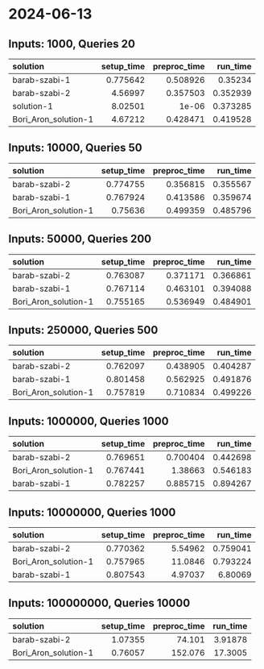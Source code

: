 # 2024-06-13

## Inputs: 1000, Queries 20

| solution             |   setup_time |   preproc_time |   run_time |
|:---------------------|-------------:|---------------:|-----------:|
| barab-szabi-1        |     0.775642 |       0.508926 |   0.35234  |
| barab-szabi-2        |     4.56997  |       0.357503 |   0.352939 |
| solution-1           |     8.02501  |       1e-06    |   0.373285 |
| Bori_Aron_solution-1 |     4.67212  |       0.428471 |   0.419528 |

## Inputs: 10000, Queries 50

| solution             |   setup_time |   preproc_time |   run_time |
|:---------------------|-------------:|---------------:|-----------:|
| barab-szabi-2        |     0.774755 |       0.356815 |   0.355567 |
| barab-szabi-1        |     0.767924 |       0.413586 |   0.359674 |
| Bori_Aron_solution-1 |     0.75636  |       0.499359 |   0.485796 |

## Inputs: 50000, Queries 200

| solution             |   setup_time |   preproc_time |   run_time |
|:---------------------|-------------:|---------------:|-----------:|
| barab-szabi-2        |     0.763087 |       0.371171 |   0.366861 |
| barab-szabi-1        |     0.767114 |       0.463101 |   0.394088 |
| Bori_Aron_solution-1 |     0.755165 |       0.536949 |   0.484901 |

## Inputs: 250000, Queries 500

| solution             |   setup_time |   preproc_time |   run_time |
|:---------------------|-------------:|---------------:|-----------:|
| barab-szabi-2        |     0.762097 |       0.438905 |   0.404287 |
| barab-szabi-1        |     0.801458 |       0.562925 |   0.491876 |
| Bori_Aron_solution-1 |     0.757819 |       0.710834 |   0.499226 |

## Inputs: 1000000, Queries 1000

| solution             |   setup_time |   preproc_time |   run_time |
|:---------------------|-------------:|---------------:|-----------:|
| barab-szabi-2        |     0.769651 |       0.700404 |   0.442698 |
| Bori_Aron_solution-1 |     0.767441 |       1.38663  |   0.546183 |
| barab-szabi-1        |     0.782257 |       0.885715 |   0.894267 |

## Inputs: 10000000, Queries 1000

| solution             |   setup_time |   preproc_time |   run_time |
|:---------------------|-------------:|---------------:|-----------:|
| barab-szabi-2        |     0.770362 |        5.54962 |   0.759041 |
| Bori_Aron_solution-1 |     0.757965 |       11.0846  |   0.793224 |
| barab-szabi-1        |     0.807543 |        4.97037 |   6.80069  |

## Inputs: 100000000, Queries 10000

| solution             |   setup_time |   preproc_time |   run_time |
|:---------------------|-------------:|---------------:|-----------:|
| barab-szabi-2        |      1.07355 |         74.101 |    3.91878 |
| Bori_Aron_solution-1 |      0.76057 |        152.076 |   17.3005  |